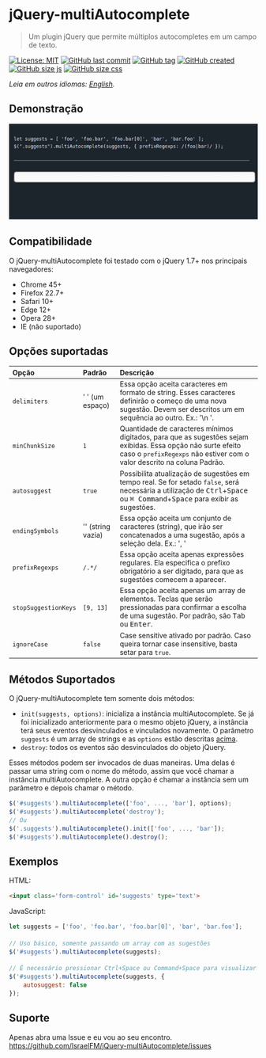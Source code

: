 # jQuery-multiAutocomplete

> Um plugin jQuery que permite múltiplos autocompletes em um campo de texto.

[![License: MIT](https://img.shields.io/badge/license-MIT-blue)](https://github.com/IsraelFM/jQuery-multiAutocomplete/blob/master/README.md) [![GitHub last commit](https://img.shields.io/github/last-commit/IsraelFM/jquery-multiAutocomplete)]() [![GitHub tag](https://img.shields.io/github/tag/IsraelFM/jquery-multiAutocomplete)]() [![GitHub created](https://img.shields.io/badge/created-july%202020-important)]() [![GitHub size js](https://img.shields.io/badge/minified_javascript-5kb-informational)]() [![GitHub size css](https://img.shields.io/badge/minified_css-~1kb-informational)]()

*Leia em outros idiomas: [English](README.md).*  

## Demonstração

![](/example/multiAutocomplete.gif)

## Compatibilidade

O jQuery-multiAutocomplete foi testado com o jQuery 1.7+ nos principais navegadores:

- Chrome 45+
- Firefox 22.7+
- Safari 10+
- Edge 12+
- Opera 28+
- IE (não suportado)

## Opções suportadas

| Opção | Padrão | Descrição |
| :--- | :--- | :--- |
| `delimiters` | ' ' (um espaço) | Essa opção aceita caracteres em formato de string. Esses caracteres definirão o começo de uma nova sugestão. Devem ser descritos um em sequência ao outro. Ex.: '\n '. |
| `minChunkSize` | `1` | Quantidade de caracteres mínimos digitados, para que as sugestões sejam exibidas. Essa opção não surte efeito caso o `prefixRegexps` não estiver com o valor descrito na coluna Padrão. |
| `autosuggest` | `true` | Possibilita atualização de sugestões em tempo real. Se for setado `false`, será necessária a utilização de <kbd>Ctrl</kbd>+<kbd>Space</kbd> ou <kbd>⌘ Command</kbd>+<kbd>Space</kbd> para exibir as sugestões. |
| `endingSymbols` | '' (string vazia) | Essa opção aceita um conjunto de caracteres (string), que irão ser concatenados a uma sugestão, após a seleção dela. Ex.: ', ' |
| `prefixRegexps` | `/.*/` | Essa opção aceita apenas expressões regulares. Ela especifica o prefixo obrigatório a ser digitado, para que as sugestões comecem a aparecer. |
| `stopSuggestionKeys` | `[9, 13]` | Essa opção aceita apenas um array de elementos. Teclas que serão pressionadas para confirmar a escolha de uma sugestão. Por padrão, são <kbd>Tab</kbd> ou <kbd>Enter</kbd>. |
| `ignoreCase` | `false` | Case sensitive ativado por padrão. Caso queira tornar case insensitive, basta setar para `true`. |

## Métodos Suportados

O jQuery-multiAutocomplete tem somente dois métodos:

- `init(suggests, options)`: inicializa a instância multiAutocomplete. Se já foi inicializado anteriormente para o mesmo objeto jQuery, a instância terá seus eventos desvinculados e vinculados novamente. O parâmetro `suggests` é um array de strings e as `options` estão descritas [acima](#opções-suportadas).
- `destroy`: todos os eventos são desvinculados do objeto jQuery.

Esses métodos podem ser invocados de duas maneiras. Uma delas é passar uma string com o nome do método, assim que você chamar a instância multiAutocomplete.
A outra opção é chamar a instância sem um parâmetro e depois chamar o método.

```javascript
$('#suggests').multiAutocomplete(['foo', ..., 'bar'], options);
$('#suggests').multiAutocomplete('destroy');
// Ou
$('.suggests').multiAutocomplete().init(['foo', ..., 'bar']);
$('#suggests').multiAutocomplete().destroy();
```

## Exemplos

HTML:

```html
<input class='form-control' id='suggests' type='text'>
```

JavaScript:

```javascript
let suggests = ['foo', 'foo.bar', 'foo.bar[0]', 'bar', 'bar.foo'];

// Uso básico, somente passando um array com as sugestões
$('#suggests').multiAutocomplete(suggests);

// É necessário pressionar Ctrl+Space ou Command+Space para visualizar as sugestões
$('#suggests').multiAutocomplete(suggests, {
    autosuggest: false
});
```

## Suporte

Apenas abra uma Issue e eu vou ao seu encontro.
https://github.com/IsraelFM/jQuery-multiAutocomplete/issues
